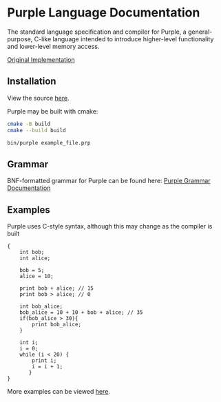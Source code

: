 # Purple Language Documentation

The standard language specification and compiler for Purple, a general-purpose, C-like language intended to introduce higher-level functionality and lower-level memory access.

[Original Implementation](https://github.com/CharlesAverill/purple_archive/)


<!--

Purple is a simple compiled language. Right now it supports:
- Compilation into x86, MIPS
- Basic arithmetic parsing with precedence
- Comparisons
- Variable declaration and assignment
- If, Else statements
- While Loops

-->

## Installation

View the source <a href="https://github.com/CharlesAverill/Purple" target="_blank">here</a>.

Purple may be built with cmake:
```bash
cmake -B build
cmake --build build

bin/purple example_file.prp
```

## Grammar

BNF-formatted grammar for Purple can be found here: [Purple Grammar Documentation](docs/grammar)

## Examples

Purple uses C-style syntax, although this may change as the compiler is built

```
{
    int bob;
    int alice;

    bob = 5;
    alice = 10;

    print bob + alice; // 15
    print bob > alice; // 0

    int bob_alice;
    bob_alice = 10 + 10 + bob + alice; // 35
    if(bob_alice > 30){
        print bob_alice;
    }

    int i;
    i = 0;
    while (i < 20) {
        print i;
        i = i + 1;
       }
}
```

More examples can be viewed <a href="https://github.com/CharlesAverill/Purple/tree/main/examples" target="_blank">here</a>.